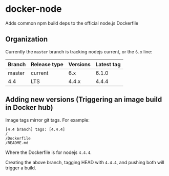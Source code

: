# docker-node
Adds common npm build deps to the official node.js Dockerfile

## Organization
Currently the `master` branch is tracking nodejs current, or the `6.x` line:

| Branch | Release type | Versions | Latest tag |
| ------ | ------------ | -------- | ---------- |
| master | current      | 6.x      | 6.1.0      |
| 4.4    | LTS          | 4.4.x    | 4.4.4      |

## Adding new versions (Triggering an image build in Docker hub)
Image tags mirror git tags.  For example:

```
[4.4 branch] tags: [4.4.4]
/
/Dockerfile
/README.md
```
Where the Dockerfile is for nodejs `4.4.4`.

Creating the above branch, tagging HEAD with `4.4.4`, and pushing both will trigger a build.
